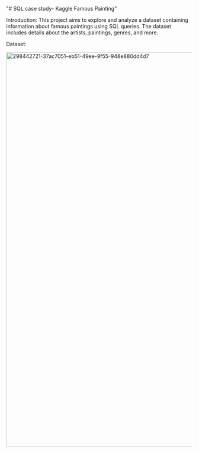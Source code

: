 "# SQL case study- Kaggle Famous Painting" 

Introduction:
This project aims to explore and analyze a dataset containing information about famous paintings using SQL queries. The dataset includes details about the artists, paintings, genres, and more.

Dataset:


<img width="1068" alt="298442721-37ac7051-eb51-49ee-9f55-948e880dd4d7" src="https://github.com/Shalini2398/SQL-casestudy-Famous_Painting/assets/82812514/9a1c815d-6b96-4ee9-ae19-db3d935cae90">


  
